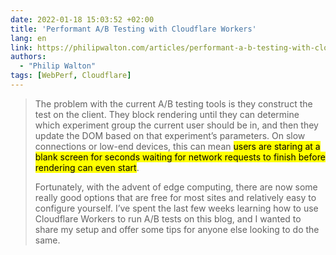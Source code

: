 ```yaml
---
date: 2022-01-18 15:03:52 +02:00
title: 'Performant A/B Testing with Cloudflare Workers'
lang: en
link: https://philipwalton.com/articles/performant-a-b-testing-with-cloudflare-workers/
authors:
  - "Philip Walton"
tags: [WebPerf, Cloudflare]
---
```


> The problem with the current A/B testing tools is they construct the test on the client. They block rendering until they can determine which experiment group the current user should be in, and then they update the DOM based on that experiment’s parameters. On slow connections or low-end devices, this can mean <mark>users are staring at a blank screen for seconds waiting for network requests to finish before rendering can even start</mark>.
>
> Fortunately, with the advent of edge computing, there are now some really good options that are free for most sites and relatively easy to configure yourself. I’ve spent the last few weeks learning how to use Cloudflare Workers to run A/B tests on this blog, and I wanted to share my setup and offer some tips for anyone else looking to do the same.
